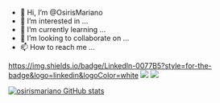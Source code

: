 - 👋 Hi, I’m @OsirisMariano
- 👀 I’m interested in ...
- 🌱 I’m currently learning ...
- 💞️ I’m looking to collaborate on ...
- 📫 How to reach me ...

https://img.shields.io/badge/LinkedIn-0077B5?style=for-the-badge&logo=linkedin&logoColor=white</code>
<code><img src= "https://img.shields.io/badge/GitHub-100000?style=for-the-badge&logo=github&logoColor=white"></code>
<code><img src= "https://img.shields.io/badge/Instagram-E4405F?style=for-the-badge&logo=instagram&logoColor=white"></code>


[![osirismariano GitHub stats](https://github-readme-stats.vercel.app/api?username=OsirisMariano)](https://github.com/osirismariano/github-readme-stats)
<!---
OsirisMariano/OsirisMariano is a ✨ special ✨ repository because its `README.md` (this file) appears on your GitHub profile.
You can click the Preview link to take a look at your changes.
--->
